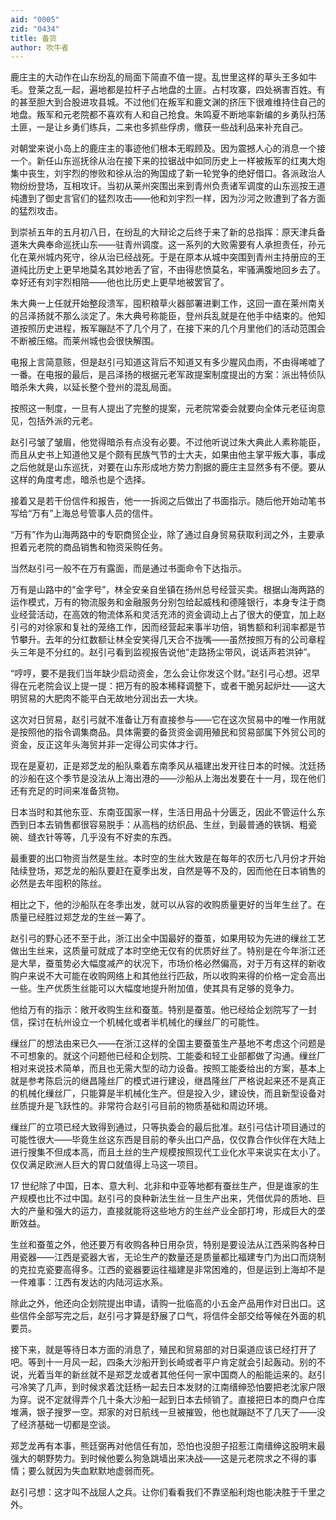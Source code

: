 ```yaml
---
aid: "0005"
zid: "0434"
title: 备货
author: 吹牛者
---
```


鹿庄主的大动作在山东纷乱的局面下简直不值一提。乱世里这样的草头王多如牛毛。登莱之乱一起，遍地都是拉杆子占地盘的土匪。占村攻寨，四处祸害百姓。有的甚至胆大到合股进攻县城。不过他们在叛军和鹿文渊的挤压下很难维持住自己的地盘。叛军和元老院都不喜欢有人和自己抢食。朱鸣夏不断地率新编的乡勇队扫荡土匪，一是让乡勇们练兵，二来也多抓些俘虏，缴获一些战利品来补充自己。

对朝堂来说小岛上的鹿庄主的事迹他们根本无暇顾及。因为震撼人心的消息一个接一个。新任山东巡抚徐从治在接下来的拉锯战中如同历史上一样被叛军的红夷大炮集中丧生，刘宇烈的惨败和徐从治的殉国成了新一轮党争的绝好借口。各派政治人物纷纷登场，互相攻讦。当初从莱州突围出来到青州负责诸军调度的山东巡按王道纯遭到了御史言官们的猛烈攻击——他和刘宇烈一样，因为沙河之败遭到了各方面的猛烈攻击。

到崇祯五年的五月初八日，在纷乱的大辩论之后终于来了新的总指挥：原天津兵备道朱大典奉命巡抚山东——驻青州调度。这一系列的大败需要有人承担责任，孙元化在莱州城内死守，徐从治已经战死。于是在原本从城中突围到青州主持册应的王道纯比历史上更早地莫名其妙地丢了官，不由得悲愤莫名，牢骚满腹地回乡去了。幸好还有刘宇烈相陪——他也比历史上更早地被罢官了。

朱大典一上任就开始整段溃军，囤积粮草火器部署进剿工作，这回一直在莱州南关的吕泽扬就不那么淡定了。朱大典号称能臣，登州兵乱就是在他手中结束的。他知道按照历史进程，叛军蹦跶不了几个月了，在接下来的几个月里他们的活动范围会不断被压缩。而莱州城也会很快解围。

电报上言简意赅，但是赵引弓知道这背后不知道又有多少腥风血雨，不由得唏嘘了一番。在电报的最后，是吕泽扬的根据元老军政提案制度提出的方案：派出特侦队暗杀朱大典，以延长整个登州的混乱局面。

按照这一制度，一旦有人提出了完整的提案，元老院常委会就要向全体元老征询意见，包括外派的元老。

赵引弓皱了皱眉，他觉得暗杀有点没有必要。不过他听说过朱大典此人素称能臣，而且从史书上知道他又是个颇有民族气节的士大夫，如果由他主掌平叛大事，事成之后他就是山东巡抚，对要在山东形成地方势力割据的鹿庄主显然多有不便。要从这样的角度考虑，暗杀也是个选择。

接着又是若干份信件和报告，他一一拆阅之后做出了书面指示。随后他开始动笔书写给“万有”上海总号管事人员的信件。

“万有”作为山海两路中的专职商贸企业，除了通过自身贸易获取利润之外，主要承担着元老院的商品销售和物资采购任务。

当然赵引弓一般不在万有露面，而是通过书面命令下达指示。

万有是山路中的“金字号”，林全安亲自坐镇在扬州总号经营买卖。根据山海两路的运作模式，万有的物流服务和金融服务分别包给起威栈和德隆银行，本身专注于商业经营活动，在高效的物流体系和灵活充沛的资金调动上占了很大的便宜，加上赵引弓的对徐家和复社的笼络工作，因而经营起来事半功倍，销售额和利润率都是节节攀升。去年的分红数额让林全安笑得几天合不拢嘴——虽然按照万有的公司章程头三年是不分红的。赵引弓看到监视报告说他“走路扬尘带风，说话声若洪钟”。

“哼哼，要不是我们当年缺少启动资金，怎么会让你发这个财。”赵引弓心想。迟早得在元老院会议上提一提：把万有的股本稀释调整下，或者干脆另起炉灶——这大明贸易的大肥肉不能平白无故地分润出去一大块。

这次对日贸易，赵引弓就不准备让万有直接参与——它在这次贸易中的唯一作用就是按照他的指令调集商品。具体需要的备货资金调用殖民和贸易部属下外贸公司的资金，反正这年头海贸并非一定得公司实体才行。

现在是夏初，正是郑芝龙的船队乘着东南季风从福建出发开往日本的时候。沈廷扬的沙船在这个季节是没法从上海出港的——沙船从上海出发要在十一月，现在他们还有充足的时间来准备货物。

日本当时和其他东亚、东南亚国家一样，生活日用品十分匮乏，因此不管运什么东西到日本去销售都很容易脱手：从高档的纺织品、生丝，到最普通的铁锅、粗瓷碗、缝衣针等等，几乎没有不好卖的东西。

最重要的出口物资当然是生丝。本时空的生丝大致是在每年的农历七八月份才开始陆续登场，郑芝龙的船队要赶在夏季出发，自然是等不及的，因而他在日本销售的必然是去年囤积的陈丝。

相比之下，他的沙船队在冬季出发，就可以从容的收购质量更好的当年生丝了。在质量已经胜过郑芝龙的生丝一筹了。

赵引弓的野心还不至于此，浙江出全中国最好的蚕茧，如果用较为先进的缫丝工艺做出生丝来，这质量可就成了本时空绝无仅有的优质好丝了。特别是在今年浙江还是大旱，蚕茧势必大幅度减产的状况下，市场价格必然偏高，对于万有这样的新收购户来说不大可能在收购网络上和其他丝行匹敌，所以收购来得的价格一定会高出一些。生产优质生丝能可以大幅度地提升附加值，使其具有足够的竞争力。

他给万有的指示：敞开收购生丝和蚕茧。特别是蚕茧。他已经给企划院写了一封信，探讨在杭州设立一个机械化或者半机械化的缫丝厂的可能性。

缫丝厂的想法由来已久——在浙江这样的全国主要蚕茧生产基地不考虑这个问题是不可想象的。就这个问题他已经和企划院、工能委和轻工业部都做了沟通。缫丝厂相对来说技术简单，而且也无需大型的动力设备。按照工能委给出的方案，基本上就是参考陈启沅的继昌隆丝厂的模式进行建设，继昌隆丝厂严格说起来还不是真正的机械化缫丝厂，只能算是半机械化生产。但是投入少，建设快，而且新型设备对丝质提升是飞跃性的。非常符合赵引弓目前的物质基础和周边环境。

缫丝厂的立项已经大致得到通过，只等执委会的最后批准。赵引弓估计项目通过的可能性很大——毕竟生丝这东西是目前的拳头出口产品，仅仅靠合作伙伴在大陆上进行搜集不但成本高，而且土丝的生产规模按照现代工业化水平来说实在太小了。仅仅满足欧洲人巨大的胃口就值得上马这一项目。

17 世纪除了中国，日本、意大利、北非和中亚等地都有蚕丝生产，但是谁家的生产规模也比不过中国。赵引弓的良种新法生丝一旦生产出来，凭借优异的质地、巨大的产量和强大的运力，直接就能将这些地方的生丝产业全部打垮，形成巨大的垄断效益。

生丝和蚕茧之外，他还要万有收购各种日用杂货，特别是要设法从江西采购各种日用瓷器——江西是瓷器大省，无论生产的数量还是质量都比福建专门为出口而烧制的克拉克瓷要高得多。江西的瓷器要运往福建是非常困难的，但是运到上海却不是一件难事：江西有发达的内陆河运水系。

除此之外，他还向企划院提出申请，请购一批临高的小五金产品用作对日出口。这些信件全部写完之后，赵引弓才算是舒展了口气，将信件全部交给等候在外面的机要员。

接下来，就是等待日本方面的消息了，殖民和贸易部的对日渠道应该已经打开了吧。等到十一月风一起，四条大沙船开到长崎或者平户肯定就会引起轰动。别的不说，光着当年的新丝就不是郑芝龙或者其他任何一家中国商人的船能运来的。赵引弓冷笑了几声，到时候求着沈廷杨一起去日本发财的江南缙绅恐怕要把老沈家户限为穿。说不定就得弄个几十条大沙船一起到日本去倾销了。直接把日本的商户仓库堆满，银子搜罗一空。郑家的对日航线一旦被摧毁，他也就蹦跶不了几天了——没了经济基础一切都是空谈。

郑芝龙再有本事，熊廷弼再对他信任有加，恐怕也没胆子招惹江南缙绅这股明末最强大的朝野势力。到时候他要么狗急跳墙出来决战——这是元老院求之不得的事情；要么就因为失血默默地虚弱而死。

赵引弓想：这才叫不战屈人之兵。让你们看看我们不靠坚船利炮也能决胜于千里之外。
